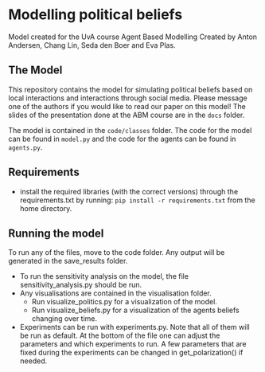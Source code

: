 # Modelling political beliefs
Model created for the UvA course Agent Based Modelling
Created by Anton Andersen, Chang Lin, Seda den Boer and Eva Plas.

## The Model
This repository contains the model for simulating political beliefs based on local interactions and interactions through social media. Please message one of the authors if you would like to read our paper on this model! The slides of the presentation done at the ABM course are in the `docs` folder.

The model is contained in the `code/classes` folder. The code for the model can be found in `model.py` and the code for the agents can be found in `agents.py`.

## Requirements
- install the required libraries (with the correct versions) through the requirements.txt by running: `pip install -r requirements.txt` from the home directory.

## Running the model
To run any of the files, move to the code folder. Any output will be generated in the save_results folder.
- To run the sensitivity analysis on the model, the file sensitivity_analysis.py should be run.
- Any visualisations are contained in the visualisation folder.
    - Run visualize_politics.py for a visualization of the model.
    - Run visualize_beliefs.py for a visualization of the agents beliefs changing over time.
- Experiments can be run with experiments.py. Note that all of them will be run as default. At the bottom of the file one can adjust the parameters and which experiments to run. A few parameters that are fixed during the experiments can be changed in get_polarization() if needed.
